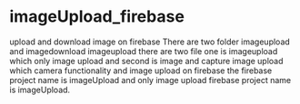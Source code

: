 # imageUpload_firebase
upload and download image on firebase
There are two folder imageupload and imagedownload 
imageupload there are two file one is imageupload which only image upload
and second is image and capture image upload which camera functionality and image upload on firebase
the firebase project name is imageUpload and only image upload firebase project name is imageUpload.
